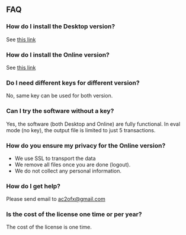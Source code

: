 ## FAQ

### How do I install the Desktop version?
See [this link](README.md#prerequisite-for-desktop-version)

### How do I install the Online version?
See [this link](web.md#online-version)

### Do I need different keys for different version?
No, same key can be used for both version.

### Can I try the software without a key?
Yes, the software (both Desktop and Online) are fully functional. In eval mode (no key), the output file is limited to just 5 transactions.

### How do you ensure my privacy for the Online version?
* We use SSL to transport the data
* We remove all files once you are done (logout).
* We do not collect any personal information.

### How do I get help?
Please send email to ac2ofx@gmail.com

### Is the cost of the license one time or per year?
The cost of the license is one time.



